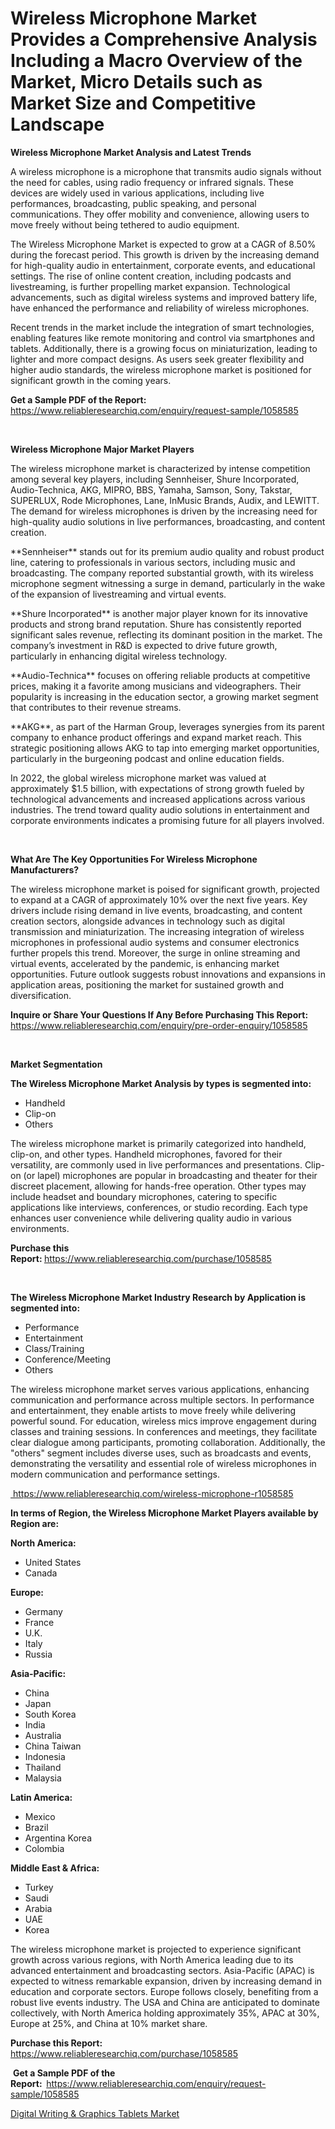 <p><h1>Wireless Microphone Market Provides a Comprehensive Analysis Including a Macro Overview of the Market, Micro Details such as Market Size and Competitive Landscape</h1></p><p><strong>Wireless Microphone Market Analysis and Latest Trends</strong></p>
<p><p>A wireless microphone is a microphone that transmits audio signals without the need for cables, using radio frequency or infrared signals. These devices are widely used in various applications, including live performances, broadcasting, public speaking, and personal communications. They offer mobility and convenience, allowing users to move freely without being tethered to audio equipment.</p><p>The Wireless Microphone Market is expected to grow at a CAGR of 8.50% during the forecast period. This growth is driven by the increasing demand for high-quality audio in entertainment, corporate events, and educational settings. The rise of online content creation, including podcasts and livestreaming, is further propelling market expansion. Technological advancements, such as digital wireless systems and improved battery life, have enhanced the performance and reliability of wireless microphones.</p><p>Recent trends in the market include the integration of smart technologies, enabling features like remote monitoring and control via smartphones and tablets. Additionally, there is a growing focus on miniaturization, leading to lighter and more compact designs. As users seek greater flexibility and higher audio standards, the wireless microphone market is positioned for significant growth in the coming years.</p></p>
<p><strong>Get a Sample PDF of the Report:&nbsp;</strong> <a href="https://www.reliableresearchiq.com/enquiry/request-sample/1058585?utm_campaign=1896&utm_medium=2&utm_source=Github&utm_content=ia&utm_term=10022025&utm_id=wireless-microphone">https://www.reliableresearchiq.com/enquiry/request-sample/1058585</a></p>
<p>&nbsp;</p>
<p><strong>Wireless Microphone Major Market Players</strong></p>
<p><p>The wireless microphone market is characterized by intense competition among several key players, including Sennheiser, Shure Incorporated, Audio-Technica, AKG, MIPRO, BBS, Yamaha, Samson, Sony, Takstar, SUPERLUX, Rode Microphones, Lane, InMusic Brands, Audix, and LEWITT. The demand for wireless microphones is driven by the increasing need for high-quality audio solutions in live performances, broadcasting, and content creation.</p><p>**Sennheiser** stands out for its premium audio quality and robust product line, catering to professionals in various sectors, including music and broadcasting. The company reported substantial growth, with its wireless microphone segment witnessing a surge in demand, particularly in the wake of the expansion of livestreaming and virtual events.</p><p>**Shure Incorporated** is another major player known for its innovative products and strong brand reputation. Shure has consistently reported significant sales revenue, reflecting its dominant position in the market. The company’s investment in R&D is expected to drive future growth, particularly in enhancing digital wireless technology.</p><p>**Audio-Technica** focuses on offering reliable products at competitive prices, making it a favorite among musicians and videographers. Their popularity is increasing in the education sector, a growing market segment that contributes to their revenue streams.</p><p>**AKG**, as part of the Harman Group, leverages synergies from its parent company to enhance product offerings and expand market reach. This strategic positioning allows AKG to tap into emerging market opportunities, particularly in the burgeoning podcast and online education fields.</p><p>In 2022, the global wireless microphone market was valued at approximately $1.5 billion, with expectations of strong growth fueled by technological advancements and increased applications across various industries. The trend toward quality audio solutions in entertainment and corporate environments indicates a promising future for all players involved.</p></p>
<p>&nbsp;</p>
<p><strong>What Are The Key Opportunities For Wireless Microphone Manufacturers?</strong></p>
<p><p>The wireless microphone market is poised for significant growth, projected to expand at a CAGR of approximately 10% over the next five years. Key drivers include rising demand in live events, broadcasting, and content creation sectors, alongside advances in technology such as digital transmission and miniaturization. The increasing integration of wireless microphones in professional audio systems and consumer electronics further propels this trend. Moreover, the surge in online streaming and virtual events, accelerated by the pandemic, is enhancing market opportunities. Future outlook suggests robust innovations and expansions in application areas, positioning the market for sustained growth and diversification.</p></p>
<p><strong>Inquire or Share Your Questions If Any Before Purchasing This Report:</strong> <a href="https://www.reliableresearchiq.com/enquiry/pre-order-enquiry/1058585?utm_campaign=1896&utm_medium=2&utm_source=Github&utm_content=ia&utm_term=10022025&utm_id=wireless-microphone">https://www.reliableresearchiq.com/enquiry/pre-order-enquiry/1058585</a></p>
<p>&nbsp;</p>
<p><strong>Market Segmentation</strong></p>
<p><strong>The Wireless Microphone Market Analysis by types is segmented into:</strong></p>
<p><ul><li>Handheld</li><li>Clip-on</li><li>Others</li></ul></p>
<p><p>The wireless microphone market is primarily categorized into handheld, clip-on, and other types. Handheld microphones, favored for their versatility, are commonly used in live performances and presentations. Clip-on (or lapel) microphones are popular in broadcasting and theater for their discreet placement, allowing for hands-free operation. Other types may include headset and boundary microphones, catering to specific applications like interviews, conferences, or studio recording. Each type enhances user convenience while delivering quality audio in various environments.</p></p>
<p><strong>Purchase this Report:&nbsp;</strong><a href="https://www.reliableresearchiq.com/purchase/1058585?utm_campaign=1896&utm_medium=2&utm_source=Github&utm_content=ia&utm_term=10022025&utm_id=wireless-microphone">https://www.reliableresearchiq.com/purchase/1058585</a></p>
<p>&nbsp;</p>
<p><strong>The Wireless Microphone Market Industry Research by Application is segmented into:</strong></p>
<p><ul><li>Performance</li><li>Entertainment</li><li>Class/Training</li><li>Conference/Meeting</li><li>Others</li></ul></p>
<p><p>The wireless microphone market serves various applications, enhancing communication and performance across multiple sectors. In performance and entertainment, they enable artists to move freely while delivering powerful sound. For education, wireless mics improve engagement during classes and training sessions. In conferences and meetings, they facilitate clear dialogue among participants, promoting collaboration. Additionally, the "others" segment includes diverse uses, such as broadcasts and events, demonstrating the versatility and essential role of wireless microphones in modern communication and performance settings.</p></p>
<p><a href="https://www.reliableresearchiq.com/wireless-microphone-r1058585?utm_campaign=1896&utm_medium=2&utm_source=Github&utm_content=ia&utm_term=10022025&utm_id=wireless-microphone">&nbsp;https://www.reliableresearchiq.com/wireless-microphone-r1058585</a></p>
<p><strong>In terms of Region, the Wireless Microphone Market Players available by Region are:</strong></p>
<p>
    <p> <strong> North America: </strong>
        <ul>
            <li>United States</li>
            <li>Canada</li>
        </ul>
        </p> 
    <p> <strong> Europe: </strong>
        <ul>
            <li>Germany</li>
            <li>France</li>
            <li>U.K.</li>
            <li>Italy</li>
            <li>Russia</li>
        </ul>
        </p> 
    <p> <strong> Asia-Pacific: </strong>
        <ul>
            <li>China</li>
            <li>Japan</li>
            <li>South Korea</li>
            <li>India</li>
            <li>Australia</li>
            <li>China Taiwan</li>
            <li>Indonesia</li>
            <li>Thailand</li>
            <li>Malaysia</li>
        </ul>
        </p> 
    <p> <strong> Latin America: </strong>
        <ul>
            <li>Mexico</li>
            <li>Brazil</li>
            <li>Argentina Korea</li>
            <li>Colombia</li>
        </ul>
        </p> 
    <p> <strong> Middle East & Africa: </strong>
        <ul>
            <li>Turkey</li>
            <li>Saudi</li>
            <li>Arabia</li>
            <li>UAE</li>
            <li>Korea</li>
        </ul>
    </p>
    </p>
<p><p>The wireless microphone market is projected to experience significant growth across various regions, with North America leading due to its advanced entertainment and broadcasting sectors. Asia-Pacific (APAC) is expected to witness remarkable expansion, driven by increasing demand in education and corporate sectors. Europe follows closely, benefiting from a robust live events industry. The USA and China are anticipated to dominate collectively, with North America holding approximately 35%, APAC at 30%, Europe at 25%, and China at 10% market share.</p></p>
<p><strong>Purchase this Report: </strong><a href="https://www.reliableresearchiq.com/purchase/1058585?utm_campaign=1896&utm_medium=2&utm_source=Github&utm_content=ia&utm_term=10022025&utm_id=wireless-microphone">https://www.reliableresearchiq.com/purchase/1058585</a></p>
<p>&nbsp;<strong>Get a Sample PDF of the Report:&nbsp;&nbsp;</strong><a href="https://www.reliableresearchiq.com/enquiry/request-sample/1058585?utm_campaign=1896&utm_medium=2&utm_source=Github&utm_content=ia&utm_term=10022025&utm_id=wireless-microphone">https://www.reliableresearchiq.com/enquiry/request-sample/1058585</a></p>
<p><strong></strong></p>
<p><p><a href="https://github.com/liendlmbopda54/Market-Research-Report-List-1/blob/main/digital-writing-graphics-tablets-market.md?utm_campaign=1896&utm_medium=2&utm_source=Github&utm_content=ia&utm_term=10022025&utm_id=wireless-microphone">Digital Writing & Graphics Tablets Market</a></p></p>